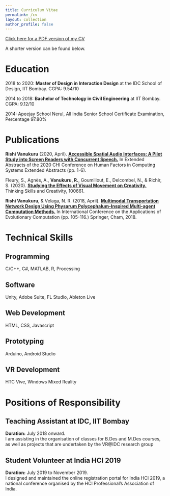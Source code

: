 ```yaml
---
title: Curriculum Vitae
permalink: /cv
layout: collection
author_profile: false
---
```


[Click here for a PDF version of my CV](\media\RishiVanukuru_CV.pdf)

A shorter version can be found below.

# Education

2018 to 2020: **Master of Design in Interaction Design** at the IDC School of Design, IIT Bombay. CGPA: 9.54/10

2014 to 2018: **Bachelor of Technology in Civil Engineering** at IIT Bombay. CGPA: 9.12/10

2014: Apeejay School Nerul, All India Senior School Certificate Examination, Percentage 97.80%

# Publications

**Rishi Vanukuru** (2020, April). [**Accessible Spatial Audio Interfaces: A Pilot Study into Screen Readers with Concurrent Speech.**](https://dl.acm.org/doi/abs/10.1145/3334480.3381440) In Extended Abstracts of the 2020 CHI Conference on Human Factors in Computing Systems Extended Abstracts (pp. 1-6).

Fleury, S., Agnès, A., **Vanukuru, R.**, Goumillout, E., Delcombel, N., & Richir, S. (2020). [**Studying the Effects of Visual Movement on Creativity.**](https://www.sciencedirect.com/science/article/pii/S1871187120300717?casa_token=1lmmKqI678UAAAAA:dEMYTmEUfHaK3agymKA1BEctex6Hlr8fWLIdG2t52YuyLQcVFT0ymGjyjY0ZQY5xTE5JtUgRK3Ix) Thinking Skills and Creativity, 100661.

**Rishi Vanukuru**, & Velaga, N. R. (2018, April). [**Multimodal Transportation Network Design Using Physarum Polycephalum-Inspired Multi-agent Computation Methods.**](https://link.springer.com/chapter/10.1007/978-3-319-77538-8_8) In International Conference on the Applications of Evolutionary Computation (pp. 105-116.) Springer, Cham, 2018.

# Technical Skills

## Programming

C/C++, C#, MATLAB, R, Processing

## Software

Unity, Adobe Suite, FL Studio, Ableton Live

## Web Development

HTML, CSS, Javascript

## Prototyping

Arduino, Android Studio

## VR Development

HTC Vive, Windows Mixed Reality

# Positions of Responsibility
## Teaching Assistant at IDC, IIT Bombay
**Duration:** July 2018 onward. <br>
I am assisting in the organisation of classes for B.Des and M.Des courses, as well as projects that are undertaken by the VR@IDC research group

## Student Volunteer at India HCI 2019
**Duration:** July 2019 to November 2019. <br> 
I designed and maintained the online registration portal for India HCI 2019, a national conference organised by the HCI Professional’s Association of India.

<!-- 
## Institute Student Mentor at IIT Bombay
**Duration:** April 2017 to April 2018. 

I personally mentored 12 freshmen students to guide them through their first year, and help them overcome their academic and personal challenges. As part of a team of mentors, I worked to assist the freshman batch in adjusting to campus life and navigating various socio-cultural barriers.
-->

